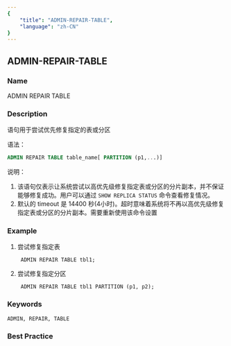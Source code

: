 ```yaml
---
{
    "title": "ADMIN-REPAIR-TABLE",
    "language": "zh-CN"
}
---
```


<!--
Licensed to the Apache Software Foundation (ASF) under one
or more contributor license agreements.  See the NOTICE file
distributed with this work for additional information
regarding copyright ownership.  The ASF licenses this file
to you under the Apache License, Version 2.0 (the
"License"); you may not use this file except in compliance
with the License.  You may obtain a copy of the License at

  http://www.apache.org/licenses/LICENSE-2.0

Unless required by applicable law or agreed to in writing,
software distributed under the License is distributed on an
"AS IS" BASIS, WITHOUT WARRANTIES OR CONDITIONS OF ANY
KIND, either express or implied.  See the License for the
specific language governing permissions and limitations
under the License.
-->

## ADMIN-REPAIR-TABLE

### Name

ADMIN REPAIR TABLE

### Description

语句用于尝试优先修复指定的表或分区

语法：

```sql
ADMIN REPAIR TABLE table_name[ PARTITION (p1,...)]
```

说明：

1. 该语句仅表示让系统尝试以高优先级修复指定表或分区的分片副本，并不保证能够修复成功。用户可以通过 `SHOW REPLICA STATUS` 命令查看修复情况。
2. 默认的 timeout 是 14400 秒(4小时)。超时意味着系统将不再以高优先级修复指定表或分区的分片副本。需要重新使用该命令设置

### Example

1. 尝试修复指定表

        ADMIN REPAIR TABLE tbl1;

2. 尝试修复指定分区

        ADMIN REPAIR TABLE tbl1 PARTITION (p1, p2);

### Keywords

    ADMIN, REPAIR, TABLE

### Best Practice


